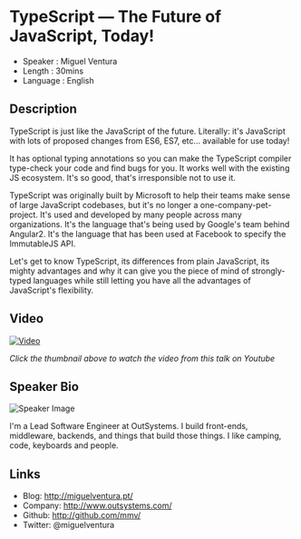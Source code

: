 TypeScript &mdash; The Future of JavaScript, Today!
===================================================

* Speaker   : Miguel Ventura
* Length    : 30mins
* Language  : English

Description
-----------

TypeScript is just like the JavaScript of the future. Literally: it's JavaScript
with lots of proposed changes from ES6, ES7, etc... available for use today!

It has optional typing annotations so you can make the TypeScript compiler
type-check your code and find bugs for you. It works well with the existing JS
ecosystem. It's so good, that's irresponsible not to use it.

TypeScript was originally built by Microsoft to help their teams make sense of
large JavaScript codebases, but it's no longer a one-company-pet-project. It's
used and developed by many people across many organizations. It's the language
that's being used by Google's team behind Angular2. It's the language that has
been used at Facebook to specify the ImmutableJS API.

Let's get to know TypeScript, its differences from plain JavaScript, its
mighty advantages and why it can give you the piece of mind of strongly-typed
languages while still letting you have all the advantages of JavaScript's
flexibility.

Video
-----

[![Video](https://img.youtube.com/vi/5OBFfGC3eaI/maxresdefault.jpg)](https://www.youtube.com/watch?v=5OBFfGC3eaI)

_Click the thumbnail above to watch the video from this talk on Youtube_

Speaker Bio
-----------

![Speaker Image](https://avatars1.githubusercontent.com/u/47368?v=3&s=400)

I'm a Lead Software Engineer at OutSystems. I build front-ends, middleware,
backends, and things that build those things. I like camping, code,
keyboards and people.

Links
-----

* Blog: http://miguelventura.pt/
* Company: http://www.outsystems.com/
* Github: http://github.com/mmv/
* Twitter: @miguelventura

